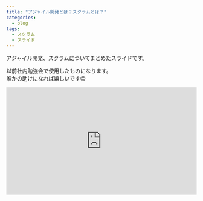 ```yaml
---
title: "アジャイル開発とは？スクラムとは？"
categories:
  - blog
tags:
  - スクラム
  - スライド
---
```


アジャイル開発、スクラムについてまとめたスライドです。

以前社内勉強会で使用したものになります。  
誰かの助けになれば嬉しいです😊

<style>
.iframe-wrapper{
  width:100%;
  height:0;
  padding-bottom:56.25%;
  position:relative
}
.iframe-wrapper iframe{
  width:100%;
  height:100%;
  position:absolute;
  top:0
  left:0
}
</style>

<div class="iframe-wrapper">
<iframe src="https://docs.google.com/presentation/d/1-5kww92ZBp08X7A8wDxKeWT4wQTPHB5YUjQroxVD05w/embed?start=false&loop=false&delayms=3000" frameborder="0" width="960" height="569" allowfullscreen="true" mozallowfullscreen="true" webkitallowfullscreen="true"></iframe>
</div>
